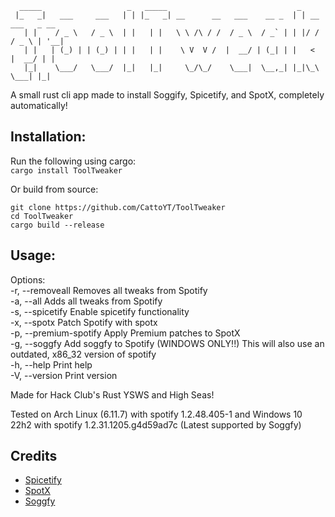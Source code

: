```
  _____                   _   _____                             _   
 |_   _|   ___     ___   | | |_   _| __      __   ___    __ _  | | __   ___   _ __   
   | |    / _ \   / _ \  | |   | |   \ \ /\ / /  / _ \  / _` | | |/ /  / _ \ | '__|   
   | |   | (_) | | (_) | | |   | |    \ V  V /  |  __/ | (_| | |   <  |  __/ | |   
   |_|    \___/   \___/  |_|   |_|     \_/\_/    \___|  \__,_| |_|\_\  \___| |_|   
```
A small rust cli app made to install Soggify, Spicetify, and SpotX, completely automatically!   

## Installation:
Run the following using cargo:   
```cargo install ToolTweaker```

Or build from source:
```
git clone https://github.com/CattoYT/ToolTweaker
cd ToolTweaker
cargo build --release
```

## Usage:
Options:   
  -r, --removeall        Removes all tweaks from Spotify   
  -a, --all              Adds all tweaks from Spotify   
  -s, --spicetify        Enable spicetify functionality   
  -x, --spotx            Patch Spotify with spotx   
  -p, --premium-spotify  Apply Premium patches to SpotX   
  -g, --soggfy           Add soggfy to Spotify (WINDOWS ONLY!!) This will also use an outdated, x86_32 version of spotify   
  -h, --help             Print help   
  -V, --version          Print version   

Made for Hack Club's Rust YSWS and High Seas!


Tested on Arch Linux (6.11.7) with spotify 1.2.48.405-1 
 and Windows 10 22h2 with spotify 1.2.31.1205.g4d59ad7c (Latest supported by Soggfy)



## Credits

- [Spicetify](https://spicetify.app/)
- [SpotX](https://github.com/SpotX-Official)
- [Soggfy](https://github.com/Rafiuth/Soggfy)

